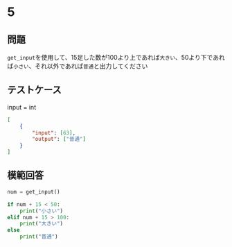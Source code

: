 # 5

## 問題

`get_input`を使用して、15足した数が100より上であれば`大きい`、50より下であれば`小さい`、それ以外であれば`普通`と出力してください

## テストケース
input = int
```json
[
	{
		"input": [63],
		"output": ["普通"]
  	}
]
```

## 模範回答
```python
num = get_input()

if num + 15 < 50:
	print("小さい")
elif num + 15 > 100:
	print("大きい")
else 
	print("普通")
```